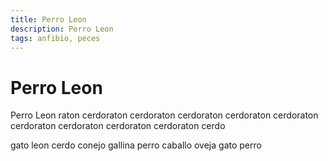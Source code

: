 ```yaml
---
title: Perro Leon
description: Perro Leon
tags: anfibio, peces
---
```


# Perro Leon

Perro Leon raton cerdoraton cerdoraton cerdoraton cerdoraton cerdoraton cerdoraton cerdoraton cerdoraton cerdoraton cerdo

gato leon cerdo conejo gallina perro caballo oveja gato perro